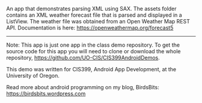An app that demonstrates parsing XML using SAX. The assets folder contains an XML weather forecast file that is parsed and displayed in a ListView. The weather file was obtained from an Open Weather Map REST API. Documentation is here: https://openweathermap.org/forecast5 

--------------------------

Note: This app is just one app in the class demo repository. To get the source code for this app you will need to clone or download the whole repository, https://github.com/UO-CIS/CIS399AndroidDemos.

This demo was written for CIS399, Android App Development, at the University of Oregon.

Read more about android programming on my blog, BirdsBits: https://birdsbits.wordpress.com
